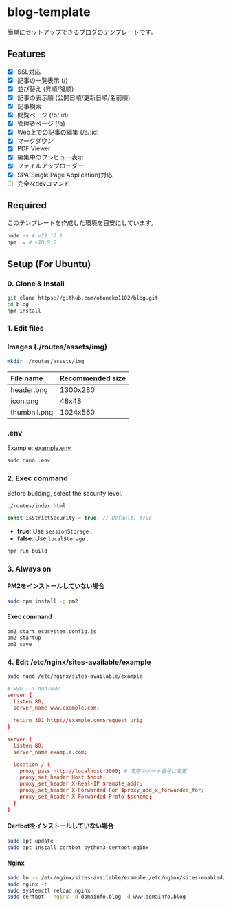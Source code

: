# blog-template

簡単にセットアップできるブログのテンプレートです。

## Features

- [x] SSL対応
- [x] 記事の一覧表示 (/)
- [x] 並び替え (昇順/降順)
- [x] 記事の表示順 (公開日順/更新日順/名前順)
- [x] 記事検索
- [x] 閲覧ページ (/b/:id)
- [x] 管理者ページ (/a)
- [x] Web上での記事の編集 (/a/:id)
- [x] マークダウン
- [x] PDF Viewer
- [x] 編集中のプレビュー表示
- [x] ファイルアップローダー
- [x] SPA(Single Page Application)対応
- [ ] 完全なdevコマンド

## Required

このテンプレートを作成した環境を目安にしています。

```bash
node -v # v22.17.1
npm -v # v10.9.2
```

## Setup (For Ubuntu)

### 0. Clone & Install

```bash
git clone https://github.com/otoneko1102/blog.git
cd blog
npm install
```

### 1. Edit files

### Images (./routes/assets/img)

```bash
mkdir ./routes/assets/img
```

| File name | Recommended size |
| :-- | :-- |
| header.png | 1300x280 |
| icon.png | 48x48 |
| thumbnil.png | 1024x560 |

### .env

Example: [example.env](./example.env)

```bash
sudo nano .env
```

### 2. Exec command

Before building, select the security level.

`./routes/index.html`

```js
const isStrictSecurity = true; // Default: true
```

- **true**: Use `sessionStorage` .
- **false**: Use `localStorage` .

```bash
npm run build
```

### 3. Always on

#### PM2をインストールしていない場合
```bash
sudo npm install -g pm2
```

#### Exec command

```bash
pm2 start ecosystem.config.js
pm2 startup
pm2 save
```

### 4. Edit /etc/nginx/sites-available/example

```bash
sudo nano /etc/nginx/sites-available/example
```

```conf
# www --> non-www
server {
  listen 80;
  server_name www.example.com;

  return 301 http://example.com$request_uri;
}

server {
  listen 80;
  server_name example.com;

  location / {
    proxy_pass http://localhost:3000; # 実際のポート番号に変更
    proxy_set_header Host $host;
    proxy_set_header X-Real-IP $remote_addr;
    proxy_set_header X-Forwarded-For $proxy_add_x_forwarded_for;
    proxy_set_header X-Forwarded-Proto $scheme;
  }
}
```

#### Certbotをインストールしていない場合

```bash
sudo apt update
sudo apt install certbot python3-certbot-nginx
```

#### Nginx

```bash
sudo ln -s /etc/nginx/sites-available/example /etc/nginx/sites-enabled/
sudo nginx -t
sudo systemctl reload nginx
sudo certbot --nginx -d domainfo.blog -d www.domainfo.blog
```
